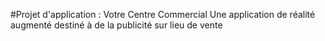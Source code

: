 #Projet d'application : Votre Centre Commercial
Une application de réalité augmenté destiné à de la publicité sur lieu de vente
 
